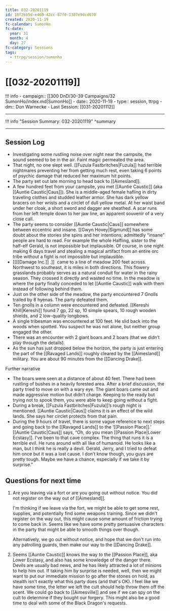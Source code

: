 ```yaml
---
title: 032-20201119
id: 18f2bb5d-e469-42cc-87f0-1387e9dcd670
created: 2020-11-19
fc-calendar: SumonHo
fc-date:
  year: 31
  month: 4
  day: 27
fc-category: Sessions
tags:
  - ttrpg/session/sumonho
---
```


# [[032-20201119]]

!!! info
    - campaign:: [[300 DnD/30-39 Campaigns/32 SumonHo/index.md|SumonHo]]
    - date:: 2020-11-19
    - type:: session, ttrpg
    - dm:: Don Warnecke
    - Last Session: [[031-20201112]]


---

!!! info "Session Summary: 032-20201119"
    ^summary

---

## Session Log

- Investigating some rustling noise over night near the campsite, the sound seemed to be in the air. Faint magic permeated the area.
- That night, no one slept well. [[Fuzula Fastbritches|Fuzula]] had terrible nightmares preventing her from getting much rest, even taking 6 points of psychic damage that reduced her maximum hit points.
- The party set out late morning to head back to [[Aimesland]].  
- A few hundred feet from your campsite, you met [[Auntie Caustic]] (aka [[Auntie Caustic|Caus]]). She is a middle-aged female hafling in dirty traveling clothes and studded leather armor. She has dark yellow bracers on her wrists and a circlet of dull yellow metal. At her waist band under her cloak, a short sword and dagger are sheathed. A scar runs from her left temple down to her jaw line, an apparent souvenir of a very close call.
- The party seems to consider [[Auntie Caustic|Caus]] somewhere between eccentric and insane. [[Gwyn Hovey|Sigmund]] has some doubt about the stories she spins and her intentions; admittedly “insane” people are hard to read. For example the whole Halfling, sister to the half-elf Gerald, is not impossible but implausible. Of course, in one night making 6 days travel and stealing a magical artifact from an entire orc tribe without a fight is not impossible but implausible.  
- [[[[Damage Inc.]] .]]  came to a line of meadow 200 feet across. Northwest to southeast, it is miles in both directions. This flowery grasslands probably serves as a natural conduit for water in the rainy season. They crossed it directly and wasted no time. In the meadow is where the party finally conceded to let [[Auntie Caustic]] walk with them instead of following behind them.
- Just on the other side of the meadow, the party encountered 7 Gnolls trailed by 8 hyenas. The party defeated them.
- Ten gnolls in a column were encountered and defeated. [[Kereshi Khill|Kereshi]] found 7 gp, 22 sp, 10 simple spears, 10 rough wooden shields, and 2 low-quality longbows.
- A single tribesman was encountered at 100 feet. He slid back into the woods when spotted. You suspect he was not alone, but neither group engaged the other.
- There was an encounter with 2 giant boars and 2 boars (that we didn’t play through the details).
- As the sun has just dropped below the horizon, the party is just entering the part of the [[Ravaged Lands]] roughly cleared by the [[Aimesland]] military. You are about 90 minutes from the [[Dancing Drake]].

Further narrative

- The boars were seen at a distance of about 40 feet. There had been rustling of bushes in a heavily forested area. After a brief discussion, the party tried to move on with a wary eye. The giant boars came out and made aggressive motion but didn’t charge. Keeping to the ready but trying not to spook them, you were able to keep going without a fight.
- During a break, [[Fuzula Fastbritches|Fuzula]]’s rough night is mentioned. [[Auntie Caustic|Caus]] claims it is an effect of the wild lands. She says her circlet protects from that pain.
- During the 9 hours of travel, there is some vague reference to next steps and going back to the [[Ravaged Lands]] to the ‘[[Passion Place]].’ [[Auntie Caustic|Caus]] says, “Oh, do you mean [[Passion Place|Lower Ecstasy]]. I’ve been to that cave complex. The thing that runs it is a terrible evil. He runs around with all like of humanoid. He looks like a man, but I think he is really a devil. Gerald, Jerry, and I tried to defeat him once but it was a lost cause. I don’t know though, you guys are pretty tough. Maybe we have a chance, especially if we take it by surprise.”


## Questions for next time

1. Are you leaving via a fort or are you going out without notice. You did not register on the way out of [[Aimesland]].
   
   I'm thinking if we leave via the fort, we might be able to get some rest, supplies, and potentially find some weapons training. Since we didn't register on the way out, this might cause some amount of friction trying to come back in. Seems like we have some pretty persuasive characters in the party that might be able to smooth things over though.
   
   Alternatively, we go out without notice, and hope that we don't run into any patrolling guards, then make our way to the [[Dancing Drake]].
2. Seems [[Auntie Caustic]] knows the way to the [[Passion Place]], aka Lower Ecstasy, and also has some knowledge of the danger there. Devils are usually bad news, and he has likely attracted a lot of minions to help him out. If taking him by surprise is needed, well, then we might want to put our immediate mission to go after the stones on hold, as stealth isn't exactly what this party does (and that's OK). I feel like we have some time, the letter we left the cult should help throw them off the scent. We could go back to [[Aimesville]] and see if we can spy on the cult to determine if they bought our forgery. This might also be a good time to deal with some of the Black Dragon's requests.
